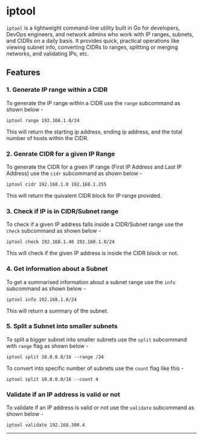 # iptool

`iptool` is a lightweight command-line utility built in Go for developers, DevOps engineers, and network admins who work with IP ranges, subnets, and CIDRs on a daily basis. It provides quick, practical operations like viewing subnet info, converting CIDRs to ranges, splitting or merging networks, and validating IPs, etc.

## Features

### 1. Generate IP range within a CIDR

To generate the IP range within a CIDR use the `range` subcommand as shown below -

```
iptool range 192.168.1.0/24
```

This will return the starting ip address, ending ip address, and the total number of hosts within the CIDR.

### 2. Genrate CIDR for a given IP Range

To generate the CIDR for a given IP range (First IP Address and Last IP Address) use the `cidr` subcommand as shown below -

```
iptool cidr 192.168.1.0 192.168.1.255
```
This will return the quivalent CIDR block for IP range provided.

### 3. Check if IP is in CIDR/Subnet range

To check if a given IP address falls inside a CIDR/Subnet range use the `check` subcommand as shown below -

```
iptool check 192.168.1.48 192.168.1.0/24
```

This will check if the given IP address is inside the CIDR block or not.

### 4. Get information about a Subnet

To get a summarised information about a subnet range use the `info` subcommand as shown below -

```
iptool info 192.168.1.0/24
```
This will return a summary of the subnet.

### 5. Split a Subnet into smaller subnets

To split a bigger subnet into smaller subnets use the `split` subcommand with `range` flag as shown below -

```
iptool split 10.0.0.0/16 --range /24
```

To convert into specific number of subnets use the `count` flag like this -

```
iptool split 10.0.0.0/16 --count 4
```

### Validate if an IP address is valid or not

To validate if an IP address is valid or not use the `validate` subcommand as shown below -

```
iptool validate 192.168.300.4
```
---------

